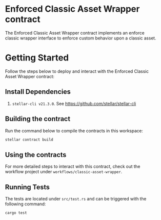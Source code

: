 # Enforced Classic Asset Wrapper contract

The Enforced Classic Asset Wrapper contract implements an enforce classic wrapper interface to enforce custom behavior upon a classic asset.

# Getting Started

Follow the steps below to deploy and interact with the Enforced Classic Asset Wrapper contract:

## Install Dependencies

1. `stellar-cli v21.3.0`. See https://github.com/stellar/stellar-cli

## Building the contract

Run the command below to compile the contracts in this workspace:

```bash
stellar contract build
```

## Using the contracts

For more detailed steps to interact with this contract, check out the workflow project under `workflows/classic-asset-wrapper`.

## Running Tests

The tests are located under `src/test.rs` and can be triggered with the following command:

```bash
cargo test
```
